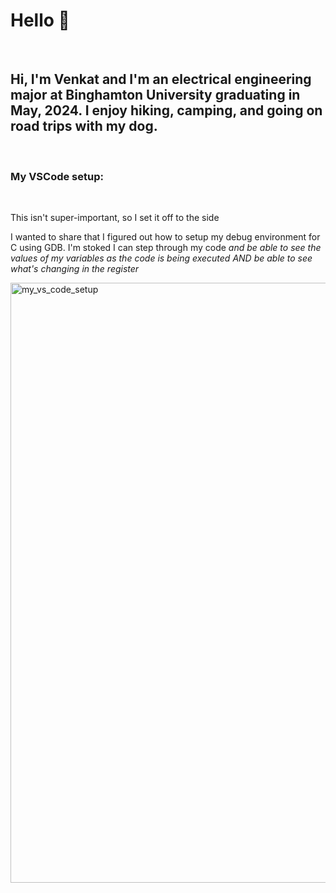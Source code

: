 # Hello 🤖

<p>&nbsp;</p>

## Hi, I'm Venkat and I'm an electrical engineering major at Binghamton University graduating in May, 2024. I enjoy hiking, camping, and going on road trips with my dog. 

<p>&nbsp;</p>

### My VSCode setup:

<p>&nbsp;</p>

This isn't super-important, so I set it off to the side

I wanted to share that I figured out how to setup my debug environment for C using GDB. I'm stoked I can step through my code _and be able to see the values of my variables as the code is being executed AND be able to see what's changing in the register_

<img width="960" alt="my_vs_code_setup" src="https://user-images.githubusercontent.com/96662693/188341444-268b0cdd-fa57-4db5-b0ee-930dd6af753f.png">
